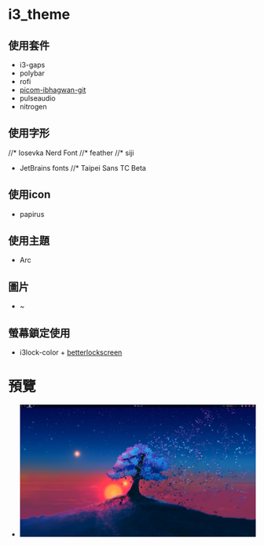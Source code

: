 # i3_theme

## 使用套件
* i3-gaps
* polybar
* rofi
* [picom-ibhagwan-git](https://github.com/ibhagwan/picom)
* pulseaudio
* nitrogen

## 使用字形
//* Iosevka Nerd Font
//* feather
//* siji
* JetBrains fonts
//* Taipei Sans TC Beta

## 使用icon
* papirus

## 使用主題
* Arc

## 圖片
* ~[](Image/Wallpaper.jpg)

## 螢幕鎖定使用
* i3lock-color + [betterlockscreen](https://github.com/betterlockscreen/betterlockscreen)

# 預覽
* ![](image.png)
